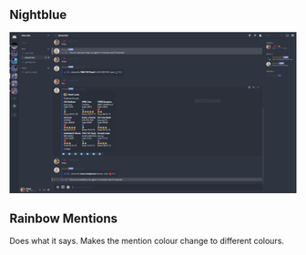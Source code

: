 ## Nightblue
![Nightblue](https://github.com/fluteds/CSS/blob/master/Discord/Screenshots/nightblue.png)

## Rainbow Mentions
Does what it says. Makes the mention colour change to different colours. 
